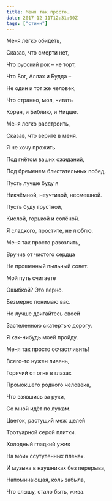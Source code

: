 ```yaml
---
title: Меня так просто…
date: 2017-12-11T12:31:00Z
tags: ["стихи"]
---
```


Меня легко обидеть,   

Сказав, что смерти нет,   

Что русский рок – не торт,  

Что Бог, Аллах и Будда –  

Не один и тот же человек,  

Что странно, мол, читать  

Коран, и Библию, и Ницше.  



Меня легко расстроить,  

Сказав, что верите в меня.  

Я не хочу прожить  

Под гнётом ваших ожиданий,  

Под бременем блистательных побед.  

Пусть лучше буду я  

Никчёмной, неучтивой, несмешной.  

Пусть буду грустной,  

Кислой, горькой и солёной.  

Я сладкого, простите, не люблю.  


Меня так просто разозлить,  

Вручив от чистого сердца  

Не прошенный пыльный совет.  

Мой путь считаете  

Ошибкой? Это верно.  

Безмерно понимаю вас.  

Но лучше двигайтесь своей  

Застеленною скатертью дорогу.   

Я как-нибудь моей пройду.  



Меня так просто осчастливить!  

Всего-то нужен ливень,  

Горячий от огня в глазах  

Промокшего родного человека,  

Что взявшись за руки,  

Со мной идёт по лужам.  

Цветок, растущий меж щелей  

Тротуарной серой плитки.  

Холодный гладкий ужик  

На моих ссутуленных плечах.   

И музыка в наушниках без перерыва,  

Напоминающая, коль забыла,  

Что слышу, стало быть, жива.  
